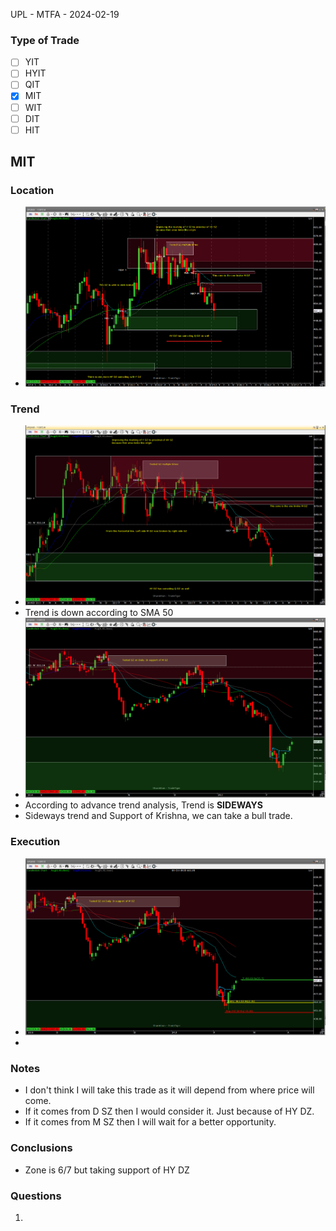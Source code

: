 UPL - MTFA - 2024-02-19
### Type of Trade
- [ ] YIT
- [ ] HYIT
- [ ] QIT
- [x] MIT
- [ ] WIT
- [ ] DIT
- [ ] HIT

## MIT
### Location
- ![](_attachments/Pasted%20image%2020240220011658.png)
### Trend
- ![](_attachments/Pasted%20image%2020240220011157.png)
- Trend is down according to SMA 50
- ![](_attachments/Pasted%20image%2020240220011259.png)
- According to advance trend analysis, Trend is **SIDEWAYS**
- Sideways trend and Support of Krishna, we can take a bull trade.
### Execution
- ![](_attachments/Pasted%20image%2020240220013124.png)
- 
### Notes
- I don't think I will take this trade as it will depend from where price will come.
- If it comes from D SZ then I would consider it. Just because of HY DZ.
- If it comes from M SZ then I will wait for a better opportunity.
### **Conclusions**
- Zone is 6/7 but taking support of HY DZ
### **Questions**
1. 
